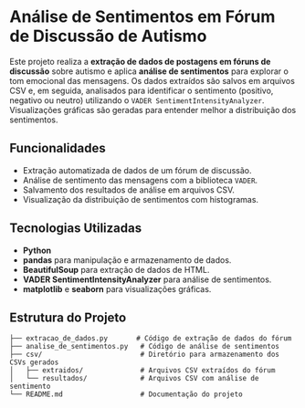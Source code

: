 # Análise de Sentimentos em Fórum de Discussão de Autismo

Este projeto realiza a **extração de dados de postagens em fóruns de discussão** sobre autismo e aplica **análise de sentimentos** para explorar o tom emocional das mensagens. Os dados extraídos são salvos em arquivos CSV e, em seguida, analisados para identificar o sentimento (positivo, negativo ou neutro) utilizando o `VADER SentimentIntensityAnalyzer`. Visualizações gráficas são geradas para entender melhor a distribuição dos sentimentos.

## Funcionalidades
- Extração automatizada de dados de um fórum de discussão.
- Análise de sentimento das mensagens com a biblioteca `VADER`.
- Salvamento dos resultados de análise em arquivos CSV.
- Visualização da distribuição de sentimentos com histogramas.

## Tecnologias Utilizadas
- **Python**
- **pandas** para manipulação e armazenamento de dados.
- **BeautifulSoup** para extração de dados de HTML.
- **VADER SentimentIntensityAnalyzer** para análise de sentimentos.
- **matplotlib** e **seaborn** para visualizações gráficas.

## Estrutura do Projeto
```plaintext
├── extracao_de_dados.py       # Código de extração de dados do fórum
├── analise_de_sentimentos.py   # Código de análise de sentimentos
├── csv/                        # Diretório para armazenamento dos CSVs gerados
│   ├── extraidos/              # Arquivos CSV extraídos do fórum
│   └── resultados/             # Arquivos CSV com análise de sentimento
└── README.md                   # Documentação do projeto
